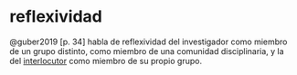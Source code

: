 # reflexividad

@guber2019 [p. 34] habla de reflexividad del investigador como miembro de un grupo distinto, como miembro de una comunidad disciplinaria, y la del [interlocutor](interlocutor.md) como miembro de su propio grupo.
